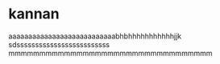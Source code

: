 # kannan
aaaaaaaaaaaaaaaaaaaaaaaaaaabhbhhhhhhhhhhhjjk
sdsssssssssssssssssssssssss
mmmmmmmmmmmmmmmmmmmmmmmmmmmmmmmmm
